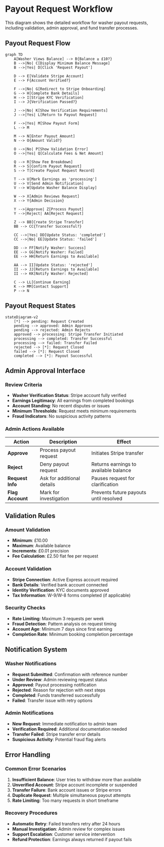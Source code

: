 # Payout Request Workflow

This diagram shows the detailed workflow for washer payout requests, including validation, admin approval, and fund transfer processes.

## Payout Request Flow

```mermaid
graph TD
    A[Washer Views Balance] --> B{Balance ≥ £10?}
    B -->|No| C[Display Minimum Balance Message]
    B -->|Yes| D[Click 'Request Payout']
    
    D --> E[Validate Stripe Account]
    E --> F{Account Verified?}
    
    F -->|No| G[Redirect to Stripe Onboarding]
    G --> H[Complete Bank Details]
    H --> I[Stripe KYC Verification]
    I --> J{Verification Passed?}
    
    J -->|No| K[Show Verification Requirements]
    J -->|Yes| L[Return to Payout Request]
    
    F -->|Yes| M[Show Payout Form]
    L --> M
    
    M --> N[Enter Payout Amount]
    N --> O{Amount Valid?}
    
    O -->|No| P[Show Validation Error]
    O -->|Yes| Q[Calculate Fees & Net Amount]
    
    Q --> R[Show Fee Breakdown]
    R --> S[Confirm Payout Request]
    S --> T[Create Payout Request Record]
    
    T --> U[Mark Earnings as 'processing']
    U --> V[Send Admin Notification]
    V --> W[Update Washer Balance Display]
    
    W --> X[Admin Reviews Request]
    X --> Y{Admin Decision}
    
    Y -->|Approve| Z[Process Payout]
    Y -->|Reject| AA[Reject Request]
    
    Z --> BB[Create Stripe Transfer]
    BB --> CC{Transfer Successful?}
    
    CC -->|Yes| DD[Update Status: 'completed']
    CC -->|No| EE[Update Status: 'failed']
    
    DD --> FF[Notify Washer: Success]
    EE --> GG[Notify Washer: Failed]
    EE --> HH[Return Earnings to Available]
    
    AA --> II[Update Status: 'rejected']
    II --> JJ[Return Earnings to Available]
    II --> KK[Notify Washer: Rejected]
    
    C --> LL[Continue Earning]
    K --> MM[Contact Support]
    P --> N
```

## Payout Request States

```mermaid
stateDiagram-v2
    [*] --> pending: Request Created
    pending --> approved: Admin Approves
    pending --> rejected: Admin Rejects
    approved --> processing: Stripe Transfer Initiated
    processing --> completed: Transfer Successful
    processing --> failed: Transfer Failed
    rejected --> [*]: Request Closed
    failed --> [*]: Request Closed
    completed --> [*]: Payout Successful
```

## Admin Approval Interface

### Review Criteria
- **Washer Verification Status**: Stripe account fully verified
- **Earnings Legitimacy**: All earnings from completed bookings
- **Account Standing**: No recent disputes or issues
- **Minimum Thresholds**: Request meets minimum requirements
- **Fraud Indicators**: No suspicious activity patterns

### Admin Actions Available
| Action | Description | Effect |
|--------|-------------|--------|
| **Approve** | Process payout request | Initiates Stripe transfer |
| **Reject** | Deny payout request | Returns earnings to available balance |
| **Request Info** | Ask for additional details | Pauses request for clarification |
| **Flag Account** | Mark for investigation | Prevents future payouts until resolved |

## Validation Rules

### Amount Validation
- **Minimum**: £10.00
- **Maximum**: Available balance
- **Increments**: £0.01 precision
- **Fee Calculation**: £2.50 flat fee per request

### Account Validation
- **Stripe Connection**: Active Express account required
- **Bank Details**: Verified bank account connected
- **Identity Verification**: KYC documents approved
- **Tax Information**: W-9/W-8 forms completed (if applicable)

### Security Checks
- **Rate Limiting**: Maximum 3 requests per week
- **Fraud Detection**: Pattern analysis on request timing
- **Account Age**: Minimum 7 days since first earning
- **Completion Rate**: Minimum booking completion percentage

## Notification System

### Washer Notifications
- **Request Submitted**: Confirmation with reference number
- **Under Review**: Admin reviewing request status
- **Approved**: Payout processing notification
- **Rejected**: Reason for rejection with next steps
- **Completed**: Funds transferred successfully
- **Failed**: Transfer issue with retry options

### Admin Notifications
- **New Request**: Immediate notification to admin team
- **Verification Required**: Additional documentation needed
- **Transfer Failed**: Stripe transfer error details
- **Suspicious Activity**: Potential fraud flag alerts

## Error Handling

### Common Error Scenarios
1. **Insufficient Balance**: User tries to withdraw more than available
2. **Unverified Account**: Stripe account incomplete or suspended
3. **Transfer Failure**: Bank account issues or Stripe errors
4. **Duplicate Request**: Multiple simultaneous payout attempts
5. **Rate Limiting**: Too many requests in short timeframe

### Recovery Procedures
- **Automatic Retry**: Failed transfers retry after 24 hours
- **Manual Investigation**: Admin review for complex issues
- **Support Escalation**: Customer service intervention
- **Refund Protection**: Earnings always returned if payout fails 